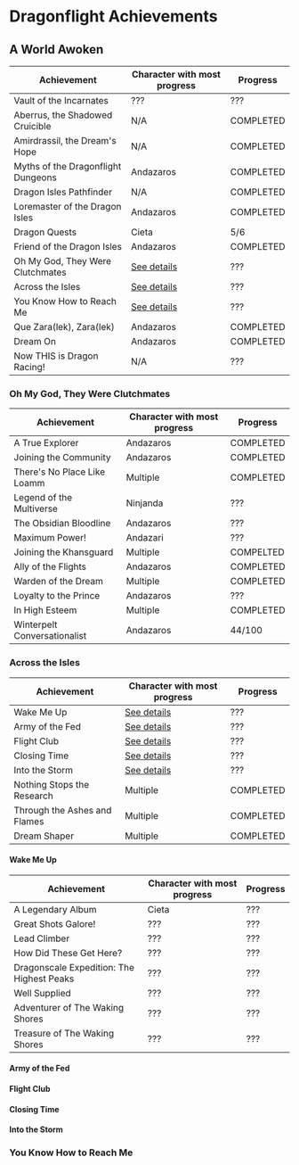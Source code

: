 # Dragonflight Achievements

## A World Awoken

| Achievement                        | Character with most progress                    | Progress  |
| ---------------------------------- | ----------------------------------------------- | --------- |
| Vault of the Incarnates            | ???                                             | ???       |
| Aberrus, the Shadowed Cruicible    | N/A                                             | COMPLETED |
| Amirdrassil, the Dream's Hope      | N/A                                             | COMPLETED |
| Myths of the Dragonflight Dungeons | Andazaros                                       | COMPLETED |
| Dragon Isles Pathfinder            | N/A                                             | COMPLETED |
| Loremaster of the Dragon Isles     | Andazaros                                       | COMPLETED |
| Dragon Quests                      | Cieta                                           | 5/6       |
| Friend of the Dragon Isles         | Andazaros                                       | COMPLETED |
| Oh My God, They Were Clutchmates   | [See details](#oh-my-god-they-were-clutchmates) | ???       |
| Across the Isles                   | [See details](#across-the-isles)                | ???       |
| You Know How to Reach Me           | [See details](#you-know-how-to-reach-me)        | ???       |
| Que Zara(lek), Zara(lek)           | Andazaros                                       | COMPLETED |
| Dream On                           | Andazaros                                       | COMPLETED |
| Now THIS is Dragon Racing!         | N/A                                             | ???       |

### Oh My God, They Were Clutchmates

| Achievement                  | Character with most progress | Progress  |
| ---------------------------- | ---------------------------- | --------- |
| A True Explorer              | Andazaros                    | COMPLETED |
| Joining the Community        | Andazaros                    | COMPLETED |
| There's No Place Like Loamm  | Multiple                     | COMPLETED |
| Legend of the Multiverse     | Ninjanda                     | ???       |
| The Obsidian Bloodline       | Andazaros                    | ???       |
| Maximum Power!               | Andazari                     | ???       |
| Joining the Khansguard       | Multiple                     | COMPELTED |
| Ally of the Flights          | Andazaros                    | COMPLETED |
| Warden of the Dream          | Multiple                     | COMPLETED |
| Loyalty to the Prince        | Andazaros                    | ???       |
| In High Esteem               | Multiple                     | COMPLETED |
| Winterpelt Conversationalist | Andazaros                    | 44/100    |

### Across the Isles

| Achievement                  | Character with most progress    | Progress  |
| ---------------------------- | ------------------------------- | --------- |
| Wake Me Up                   | [See details](#wake-me-up)      | ???       |
| Army of the Fed              | [See details](#army-of-the-fed) | ???       |
| Flight Club                  | [See details](#flight-club)     | ???       |
| Closing Time                 | [See details](#closing-time)    | ???       |
| Into the Storm               | [See details](#into-the-storm)  | ???       |
| Nothing Stops the Research   | Multiple                        | COMPLETED |
| Through the Ashes and Flames | Multiple                        | COMPLETED |
| Dream Shaper                 | Multiple                        | COMPLETED |

#### Wake Me Up

| Achievement                               | Character with most progress | Progress |
| ----------------------------------------- | ---------------------------- | -------- |
| A Legendary Album                         | Cieta                        | ???      |
| Great Shots Galore!                       | ???                          | ???      |
| Lead Climber                              | ???                          | ???      |
| How Did These Get Here?                   | ???                          | ???      |
| Dragonscale Expedition: The Highest Peaks | ???                          | ???      |
| Well Supplied                             | ???                          | ???      |
| Adventurer of The Waking Shores           | ???                          | ???      |
| Treasure of The Waking Shores             | ???                          | ???      |

#### Army of the Fed

#### Flight Club

#### Closing Time

#### Into the Storm

### You Know How to Reach Me
